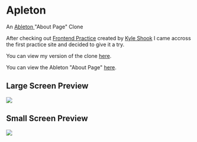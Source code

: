 # Apleton
<p>An <a href="https://www.ableton.com/en/about/" target="_blank">Ableton </a>"About Page" Clone</p>
<p>After checking out <a href="https://www.frontendpractice.com/" target="_blank">Frontend Practice</a> created by <a href="https://twitter.com/elyktrix" target="_blank">Kyle Shook</a> I came accross the first practice site and decided to give it a try.</p>
<p>You can view my version of the clone <a href="https://ableton-clone.netlify.app/" target="_blank">here</a>.</p>
<p>You can view the Ableton "About Page" <a href="https://www.ableton.com/en/about/" target="_blank">here</a>.</p>

## Large Screen Preview

<img src="https://media.giphy.com/media/fKsRcY2QGt4J0JqCcW/giphy.gif">

## Small Screen Preview

<img src="https://media.giphy.com/media/OAuhMKCBnpkht5kF3n/giphy.gif">
